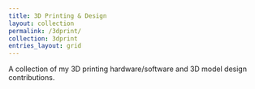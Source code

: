 ```yaml
---
title: 3D Printing & Design
layout: collection
permalink: /3dprint/
collection: 3dprint
entries_layout: grid
---
```


A collection of my 3D printing hardware/software and 3D model design contributions.
